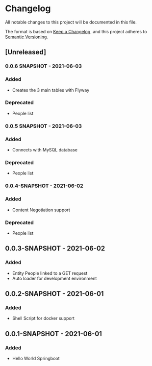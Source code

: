 # Changelog
All notable changes to this project will be documented in this file.

The format is based on [Keep a Changelog](https://keepachangelog.com/en/1.0.0/),
and this project adheres to [Semantic Versioning](https://semver.org/spec/v2.0.0.html).

## [Unreleased]

### 0.0.6 SNAPSHOT - 2021-06-03
### Added
- Creates the 3 main tables with Flyway

### Deprecated
- People list

### 0.0.5 SNAPSHOT - 2021-06-03
### Added
- Connects with MySQL database

### Deprecated
- People list

### 0.0.4-SNAPSHOT - 2021-06-02
### Added
- Content Negotiation support

### Deprecated
- People list

## 0.0.3-SNAPSHOT - 2021-06-02
### Added
- Entity People linked to a GET request
- Auto loader for development environment

## 0.0.2-SNAPSHOT - 2021-06-01
### Added
- Shell Script for docker support

## 0.0.1-SNAPSHOT - 2021-06-01
### Added
- Hello World Springboot